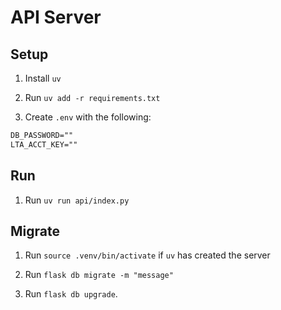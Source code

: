 # API Server

## Setup

1. Install `uv`

2. Run `uv add -r requirements.txt`

3. Create `.env` with the following:

```txt
DB_PASSWORD=""
LTA_ACCT_KEY=""
```

## Run

1. Run `uv run api/index.py`

## Migrate

1. Run `source .venv/bin/activate` if `uv` has created the server

2. Run `flask db migrate -m "message"`

3. Run `flask db upgrade`.
